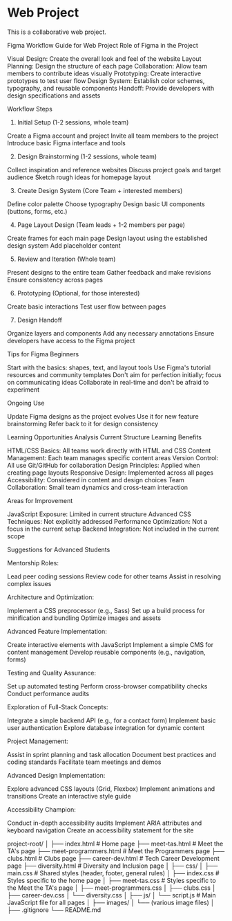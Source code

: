 # Web Project
This is a collaborative web project.


Figma Workflow Guide for Web Project
Role of Figma in the Project

Visual Design: Create the overall look and feel of the website
Layout Planning: Design the structure of each page
Collaboration: Allow team members to contribute ideas visually
Prototyping: Create interactive prototypes to test user flow
Design System: Establish color schemes, typography, and reusable components
Handoff: Provide developers with design specifications and assets

Workflow Steps
1. Initial Setup (1-2 sessions, whole team)

Create a Figma account and project
Invite all team members to the project
Introduce basic Figma interface and tools

2. Design Brainstorming (1-2 sessions, whole team)

Collect inspiration and reference websites
Discuss project goals and target audience
Sketch rough ideas for homepage layout

3. Create Design System (Core Team + interested members)

Define color palette
Choose typography
Design basic UI components (buttons, forms, etc.)

4. Page Layout Design (Team leads + 1-2 members per page)

Create frames for each main page
Design layout using the established design system
Add placeholder content

5. Review and Iteration (Whole team)

Present designs to the entire team
Gather feedback and make revisions
Ensure consistency across pages

6. Prototyping (Optional, for those interested)

Create basic interactions
Test user flow between pages

7. Design Handoff

Organize layers and components
Add any necessary annotations
Ensure developers have access to the Figma project

Tips for Figma Beginners

Start with the basics: shapes, text, and layout tools
Use Figma's tutorial resources and community templates
Don't aim for perfection initially; focus on communicating ideas
Collaborate in real-time and don't be afraid to experiment

Ongoing Use

Update Figma designs as the project evolves
Use it for new feature brainstorming
Refer back to it for design consistency

Learning Opportunities Analysis
Current Structure Learning Benefits

HTML/CSS Basics: All teams work directly with HTML and CSS
Content Management: Each team manages specific content areas
Version Control: All use Git/GitHub for collaboration
Design Principles: Applied when creating page layouts
Responsive Design: Implemented across all pages
Accessibility: Considered in content and design choices
Team Collaboration: Small team dynamics and cross-team interaction

Areas for Improvement

JavaScript Exposure: Limited in current structure
Advanced CSS Techniques: Not explicitly addressed
Performance Optimization: Not a focus in the current setup
Backend Integration: Not included in the current scope

Suggestions for Advanced Students

Mentorship Roles:

Lead peer coding sessions
Review code for other teams
Assist in resolving complex issues


Architecture and Optimization:

Implement a CSS preprocessor (e.g., Sass)
Set up a build process for minification and bundling
Optimize images and assets


Advanced Feature Implementation:

Create interactive elements with JavaScript
Implement a simple CMS for content management
Develop reusable components (e.g., navigation, forms)


Testing and Quality Assurance:

Set up automated testing
Perform cross-browser compatibility checks
Conduct performance audits


Exploration of Full-Stack Concepts:

Integrate a simple backend API (e.g., for a contact form)
Implement basic user authentication
Explore database integration for dynamic content


Project Management:

Assist in sprint planning and task allocation
Document best practices and coding standards
Facilitate team meetings and demos


Advanced Design Implementation:

Explore advanced CSS layouts (Grid, Flexbox)
Implement animations and transitions
Create an interactive style guide


Accessibility Champion:

Conduct in-depth accessibility audits
Implement ARIA attributes and keyboard navigation
Create an accessibility statement for the site


project-root/
│
├── index.html          # Home page
├── meet-tas.html       # Meet the TA's page
├── meet-programmers.html # Meet the Programmers page
├── clubs.html          # Clubs page
├── career-dev.html     # Tech Career Development page
├── diversity.html      # Diversity and Inclusion page
│
├── css/
│   ├── main.css        # Shared styles (header, footer, general rules)
│   ├── index.css       # Styles specific to the home page
│   ├── meet-tas.css    # Styles specific to the Meet the TA's page
│   ├── meet-programmers.css
│   ├── clubs.css
│   ├── career-dev.css
│   └── diversity.css
│
├── js/
│   └── script.js       # Main JavaScript file for all pages
│
├── images/
│   └── (various image files)
│
├── .gitignore
└── README.md
